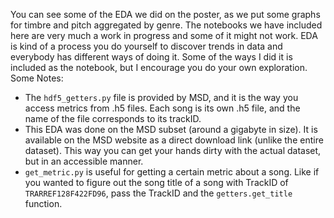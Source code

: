 You can see some of the EDA we did on the poster, as we put some graphs for timbre and pitch aggregated by genre. The
notebooks we have included here are very much a work in progress and some of it might not work. EDA is kind of a process
you do yourself to discover trends in data and everybody has different ways of doing it. Some of the ways I did it is 
included as the notebook, but I encourage you do your own exploration.
Some Notes:
- The `hdf5_getters.py` file is provided by MSD, and it is the way you access metrics from .h5 files. Each song is its
own .h5 file, and the name of the file corresponds to its trackID.
- This EDA was done on the MSD subset (around a gigabyte in size). It is available on the MSD website as a direct download 
link (unlike the entire dataset). This way you can get your hands dirty with the actual dataset, but in
an accessible manner.
- `get_metric.py` is useful for getting a certain metric about a song. Like if you wanted to figure out the song title
of a song with TrackID of `TRARREF128F422FD96`, pass the TrackID and the `getters.get_title` function.